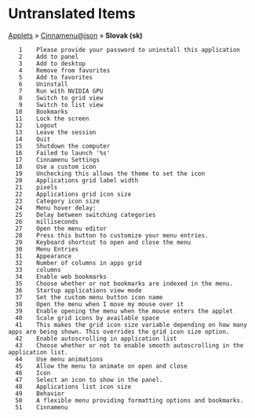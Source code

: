 # Untranslated Items
[Applets](../../../README.md) &#187; [Cinnamenu@json](../README.md) &#187; **Slovak (sk)**

       1	Please provide your password to uninstall this application
       2	Add to panel
       3	Add to desktop
       4	Remove from favorites
       5	Add to favorites
       6	Uninstall
       7	Run with NVIDIA GPU
       8	Switch to grid view
       9	Switch to list view
      10	Bookmarks
      11	Lock the screen
      12	Logout
      13	Leave the session
      14	Quit
      15	Shutdown the computer
      16	Failed to launch '%s'
      17	Cinnamenu Settings
      18	Use a custom icon
      19	Unchecking this allows the theme to set the icon
      20	Applications grid label width
      21	pixels
      22	Applications grid icon size
      23	Category icon size
      24	Menu hover delay:
      25	Delay between switching categories
      26	milliseconds
      27	Open the menu editor
      28	Press this button to customize your menu entries.
      29	Keyboard shortcut to open and close the menu
      30	Menu Entries
      31	Appearance
      32	Number of columns in apps grid
      33	columns
      34	Enable web bookmarks
      35	Choose whether or not bookmarks are indexed in the menu.
      36	Startup applications view mode
      37	Set the custom menu button icon name
      38	Open the menu when I move my mouse over it
      39	Enable opening the menu when the mouse enters the applet
      40	Scale grid icons by available space
      41	This makes the grid icon size variable depending on how many apps are being shown. This overrides the grid icon size option.
      42	Enable autoscrolling in application list
      43	Choose whether or not to enable smooth autoscrolling in the application list.
      44	Use menu animations
      45	Allow the menu to animate on open and close
      46	Icon
      47	Select an icon to show in the panel.
      48	Applications list icon size
      49	Behavior
      50	A flexible menu providing formatting options and bookmarks.
      51	Cinnamenu
